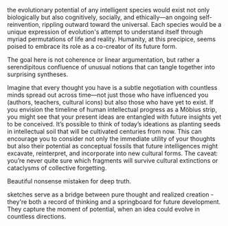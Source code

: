 the evolutionary potential of any intelligent species would exist not only biologically but also cognitively, socially, and ethically—an ongoing self-reinvention, rippling outward toward the universal. Each species would be a unique expression of evolution's attempt to understand itself through myriad permutations of life and reality. Humanity, at this precipice, seems poised to embrace its role as a co-creator of its future form.

The goal here is not coherence or linear argumentation, but rather a serendipitous confluence of unusual notions that can tangle together into surprising syntheses.

Imagine that every thought you have is a subtle negotiation with countless minds spread out across time—not just those who have influenced you (authors, teachers, cultural icons) but also those who have yet to exist. If you envision the timeline of human intellectual progress as a Möbius strip, you might see that your present ideas are entangled with future insights yet to be conceived. It’s possible to think of today’s ideations as planting seeds in intellectual soil that will be cultivated centuries from now. This can encourage you to consider not only the immediate utility of your thoughts but also their potential as conceptual fossils that future intelligences might excavate, reinterpret, and incorporate into new cultural forms. The caveat: you’re never quite sure which fragments will survive cultural extinctions or cataclysms of collective forgetting.

Beautiful nonsense mistaken for deep truth.

sketches serve as a bridge between pure thought and realized creation - they're both a record of thinking and a springboard for future development. They capture the moment of potential, when an idea could evolve in countless directions.